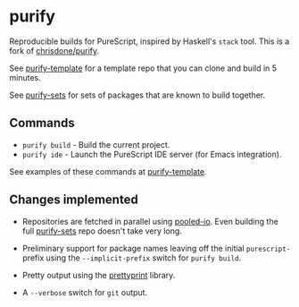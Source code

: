 # purify

Reproducible builds for PureScript, inspired by Haskell's `stack` tool. This is a fork of [chrisdone/purify](https://github.com/chrisdone/purify).

See [purify-template](https://github.com/chrisdone/purify-template)
for a template repo that you can clone and build in 5 minutes.

See [purify-sets](https://github.com/chrisdone/purify-sets)
for sets of packages that are known to build together.

## Commands

* `purify build` - Build the current project.
* `purify ide` - Launch the PureScript IDE server (for Emacs integration).

See examples of these commands at [purify-template](https://github.com/chrisdone/purify-template).

## Changes implemented

* Repositories are fetched in parallel using [pooled-io](http://hackage.haskell.org/package/pooled-io). Even building the full [purify-sets](https://github.com/chrisdone/purify-sets) repo doesn't take very long.

* Preliminary support for package names leaving off the initial `purescript-` prefix using the `--implicit-prefix` switch for `purify build`.

* Pretty output using the [prettyprint](https://github.com/quchen/prettyprint) library.

* A `--verbose` switch for `git` output.

